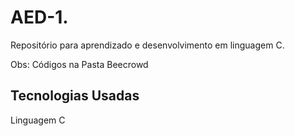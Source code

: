 ﻿# AED-1.
Repositório para aprendizado e desenvolvimento em linguagem C.

Obs: Códigos na Pasta Beecrowd

## Tecnologias Usadas
Linguagem C


